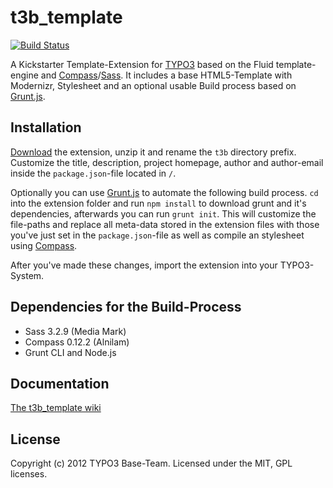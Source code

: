 # t3b_template
[![Build
Status](https://travis-ci.org/t3b/t3b_template.png?branch=master)](https://travis-ci.org/t3b/t3b_template)

A Kickstarter Template-Extension for [TYPO3](http://typo3.org/) based on the Fluid template-engine and [Compass](http://compass-style.org/)/[Sass](http://sass-lang.com/).
It includes a base HTML5-Template with Modernizr, Stylesheet and an optional usable Build process based on [Grunt.js](http://gruntjs.com).


## Installation
[Download](https://github.com/t3b/t3b_template/archive/master.zip) the extension, unzip it and rename the `t3b` directory prefix.
Customize the title, description, project homepage, author and author-email inside the `package.json`-file located in `/`.

Optionally you can use [Grunt.js](http://gruntjs.com) to automate the following build process.
`cd` into the extension folder and run `npm install` to download grunt and it's dependencies, afterwards you can run `grunt init`.
This will customize the file-paths and replace all meta-data stored in the extension files with those you've just set in the `package.json`-file as well as compile an stylesheet using [Compass](http://compass-style.org/).

After you've made these changes, import the extension into your TYPO3-System.


## Dependencies for the Build-Process
* Sass 3.2.9 (Media Mark)
* Compass 0.12.2 (Alnilam)
* Grunt CLI and Node.js


## Documentation
[The t3b_template wiki](https://github.com/t3b/t3b_template/wiki)


## License
Copyright (c) 2012 TYPO3 Base-Team.
Licensed under the MIT, GPL licenses.

